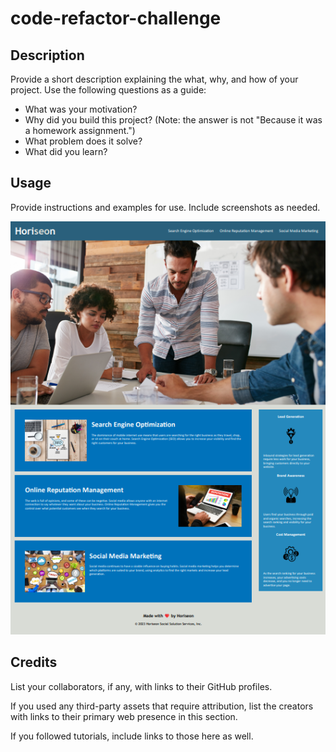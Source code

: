 # code-refactor-challenge

## Description

Provide a short description explaining the what, why, and how of your project. Use the following questions as a guide:

- What was your motivation?
- Why did you build this project? (Note: the answer is not "Because it was a homework assignment.")
- What problem does it solve?
- What did you learn?

<!-- This project solves an issue to optimize accessibility for the Horiseon website, by improving its Search engine optimization. The project was built to make sure the elements of the source code follow a semantic logical structure & meet accessibility standards. Through the process of this project, I've learned how to clean up both html and css with semantic structure, how to edit/create a logical structure for html & css, and how to make sure attributes are added to ensure accessibility of the website.-->


## Usage

Provide instructions and examples for use. Include screenshots as needed.
<!--Please note that originally all work was committed and done on a separate repo of mine that was forked from an originating author for the class challenge. Unfortunately, I did not realize until the time of deployment that I did not have the correct permissions to deploy from a repo forked from the original repo, so I had to move all my completed work to this repo. 
Please reference https://github.com/jskelly8/code-refactor-challenge1 to see the original commits and changes that were done while I worked on this project.-->

<!--Screenshot of finished project -->
![screenshot of refactored webpage](assets/images/screenshot.png)

<!--Link to deployed application -->

## Credits

List your collaborators, if any, with links to their GitHub profiles.

If you used any third-party assets that require attribution, list the creators with links to their primary web presence in this section.

If you followed tutorials, include links to those here as well.

<!-- README template used from: https://coding-boot-camp.github.io/full-stack/github/professional-readme-guide 
	edX Boot Camps LLC. (2022, October 27). Professional readme guide. Professional README Guide | The Full-Stack Blog. https://coding-boot-camp.github.io/full-stack/github/professional-readme-guide -->

<!-- Starter code copied from Xander Rapstine, per instruction of assignment. Repo forked from urban-octo-telegram. Link to Xandromus' GitHub Profile: https://github.com/Xandromus -->
